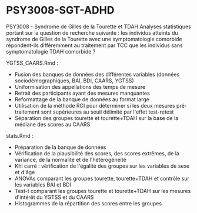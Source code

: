 # PSY3008-SGT-ADHD
PSY3008 - Syndrome de Gilles de la Tourette et TDAH
Analyses statistiques portant sur la question de recherche suivante : les individus atteints du syndrome de Gilles de la Tourette avec une symptomatologie comorbide répondent-ils différemment au traitement par TCC que les individus sans symptomatologie TDAH comorbide ?

YGTSS_CAARS.Rmd :
- Fusion des banques de données des différentes variables (données sociodémographiques, BAI, BDI, CAARS, YGTSS)
- Uniformisation des appellations des temps de mesure
- Retrait des participants ayant des mesures manquantes
- Reformattage de la banque de données au format large
- Utilisation de la méthode RCI pour déterminer si les deux mesures pré-traitement sont supérieures au seuil délimité par l'effet test-retest
- Séparation des groupes tourette et tourette+TDAH sur la base de la médiane des scores au CAARS

stats.Rmd :
- Préparation de la banque de données
- Vérification de la plausibilité des scores, des scores extrêmes, de la variance, de la normalité et de l'hétérogénéité
- Khi carré : vérification de l'égalité des groupes sur les variables de sexe et d'âge
- ANOVAs comparant les groupes tourette, tourette+TDAH et contrôle sur les variables BAI et BDI
- Test-t comparant les groupes tourette et tourette+TDAH sur les mesures d'intérêt du YGTSS et du CAARS
- Histogrammes de la répartition des scores entre les groupes
